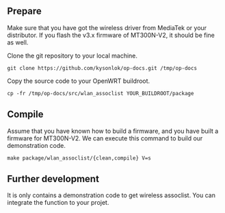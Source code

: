 ## Prepare

Make sure that you have got the wireless driver from MediaTek or your distributor. If you flash the v3.x firmware of MT300N-V2, it should be fine as well. 

Clone the git repository to your local machine.  

```  
git clone https://github.com/kysonlok/op-docs.git /tmp/op-docs
```  

Copy the source code to your OpenWRT buildroot.  

```  
cp -fr /tmp/op-docs/src/wlan_assoclist YOUR_BUILDROOT/package
```  

## Compile

Assume that you have known how to build a firmware, and you have built a firmware for MT300N-V2. We can execute this command to build our demonstration code.

```
make package/wlan_assoclist/{clean,compile} V=s
```

## Further development  

It is only contains a demonstration code to get wireless assoclist. You can integrate the function to your projet.
